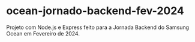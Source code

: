 # ocean-jornado-backend-fev-2024
Projeto com Node.js e Express feito para a Jornada Backend do Samsung Ocean em Fevereiro de 2024.
